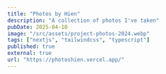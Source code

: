 ```yaml
---
title: "Photos by Hien"
description: "A collection of photos I've taken"
pubDate: 2025-04-10
image: "/src/assets/project-photos-2024.webp"
tags: ["nextjs", "tailwindcss", "typescript"]
published: true
external: true
url: "https://photoshien.vercel.app/"
---
```

